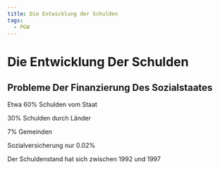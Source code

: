 ```yaml
---
title: Die Entwicklung der Schulden
tags:
  - PGW
---
```

# Die Entwicklung Der Schulden

## Probleme Der Finanzierung Des Sozialstaates

Etwa 60% Schulden vom Staat

30% Schulden durch Länder

7% Gemeinden

Sozialversicherung nur 0.02%

Der Schuldenstand hat sich zwischen 1992 und 1997